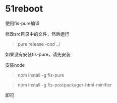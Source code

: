 # 51reboot

使用fis-pure编译

修改src目录中的文件，然后运行

> pure release -cod ../


如果没有安装fis-pure，请先安装

安装node

> npm install -g fis-pure

> npm install -g fis-postpackager-html-minifier

即可